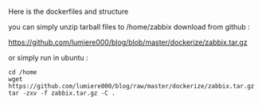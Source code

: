 Here is the dockerfiles and structure

you can simply unzip tarball files to /home/zabbix
download from github :

https://github.com/lumiere000/blog/blob/master/dockerize/zabbix.tar.gz

or simply run in ubuntu :

```
cd /home
wget https://github.com/lumiere000/blog/raw/master/dockerize/zabbix.tar.gz
tar -zxv -f zabbix.tar.gz -C .
```

